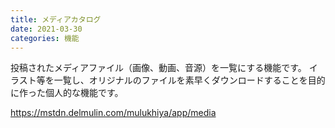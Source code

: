 ```yaml
---
title: メディアカタログ
date: 2021-03-30
categories: 機能
---
```


投稿されたメディアファイル（画像、動画、音源）を一覧にする機能です。
イラスト等を一覧し、オリジナルのファイルを素早くダウンロードすることを目的に作った個人的な機能です。

https://mstdn.delmulin.com/mulukhiya/app/media
